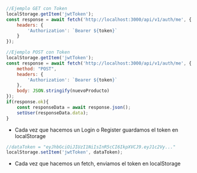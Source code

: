 ```js
//Ejemplo GET con Token
localStorage.getItem('jwtToken');
const response = await fetch('http://localhost:3000/api/v1/auth/me', {
    headers: {
        'Authorization': `Bearer ${token}`
    }
});

//Ejemplo POST con Token
localStorage.getItem('jwtToken');
const response = await fetch('http://localhost:3000/api/v1/auth/me', {
    method: "POST",
    headers: {
        'Authorization': `Bearer ${token}`
    },
    body: JSON.stringify(nuevoProducto)
});
if(response.ok){
    const responseData = await response.json();
    setUser(responseData.data);
}

```

- Cada vez que hacemos un Login o Register guardamos el token en localStorage

```js
//dataToken = "eyJhbGciOiJIUzI1NiIsInR5cCI6IkpXVCJ9.eyJ1c2Vy..."
localStorage.setItem('jwtToken', dataToken);
```

- Cada vez que hacemos un fetch, enviamos el token en localStorage